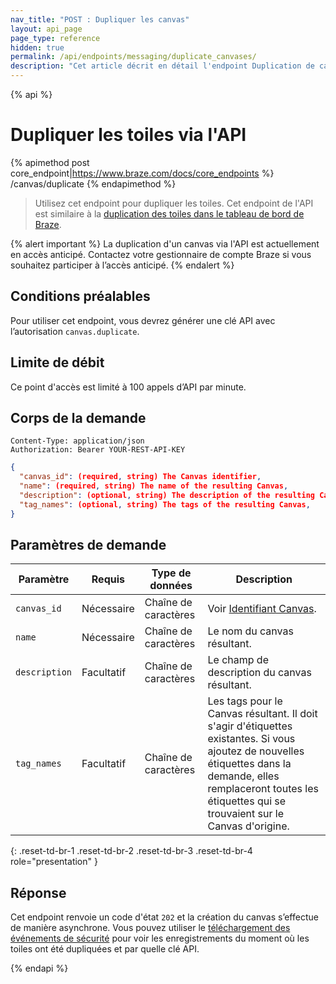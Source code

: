 ```yaml
---
nav_title: "POST : Dupliquer les canvas"
layout: api_page
page_type: reference
hidden: true
permalink: /api/endpoints/messaging/duplicate_canvases/
description: "Cet article décrit en détail l'endpoint Duplication de canvas."
---
```


{% api %}
# Dupliquer les toiles via l'API
{% apimethod post core_endpoint|https://www.braze.com/docs/core_endpoints %}
/canvas/duplicate
{% endapimethod %}

> Utilisez cet endpoint pour dupliquer les toiles. Cet endpoint de l'API est similaire à la [duplication des toiles dans le tableau de bord de Braze][1].

{% alert important %}
La duplication d'un canvas via l'API est actuellement en accès anticipé. Contactez votre gestionnaire de compte Braze si vous souhaitez participer à l’accès anticipé.
{% endalert %}

## Conditions préalables

Pour utiliser cet endpoint, vous devrez générer une clé API avec l’autorisation `canvas.duplicate`.

## Limite de débit

Ce point d'accès est limité à 100 appels d’API par minute.

## Corps de la demande

```
Content-Type: application/json
Authorization: Bearer YOUR-REST-API-KEY
```

```json
{
  "canvas_id": (required, string) The Canvas identifier,
  "name": (required, string) The name of the resulting Canvas,
  "description": (optional, string) The description of the resulting Canvas,
  "tag_names": (optional, string) The tags of the resulting Canvas,
}
```

## Paramètres de demande

| Paramètre | Requis | Type de données | Description |
| --------- | ---------| --------- | ----------- |
|`canvas_id`| Nécessaire | Chaîne de caractères | Voir [Identifiant Canvas]({{site.baseurl}}/api/identifier_types/). |
|`name`| Nécessaire | Chaîne de caractères | Le nom du canvas résultant. |
|`description`| Facultatif | Chaîne de caractères | Le champ de description du canvas résultant. |
|`tag_names` | Facultatif | Chaîne de caractères | Les tags pour le Canvas résultant. Il doit s'agir d'étiquettes existantes. Si vous ajoutez de nouvelles étiquettes dans la demande, elles remplaceront toutes les étiquettes qui se trouvaient sur le Canvas d'origine. |
{: .reset-td-br-1 .reset-td-br-2 .reset-td-br-3  .reset-td-br-4 role="presentation" }

## Réponse

Cet endpoint renvoie un code d'état `202` et la création du canvas s’effectue de manière asynchrone. Vous pouvez utiliser le [téléchargement des événements de sécurité][2] pour voir les enregistrements du moment où les toiles ont été dupliquées et par quelle clé API.

[1]: {{site.baseurl}}/user_guide/engagement_tools/campaigns/managing_campaigns/duplicating_segments_and_campaigns#duplicating-segments-campaigns-and-canvases
[2]: {{site.baseurl}}/user_guide/administrative/app_settings/company_settings/security_settings/?redirected=true#security-event-download

{% endapi %}
